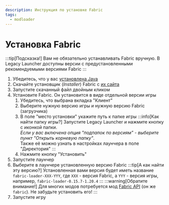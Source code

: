 ```yaml
---
description: Инструкция по установке Fabric
tags:
  - modloader
---
```

# Установка Fabric

:::tip[Подсказка!]
Вам не обязательно устанавливать Fabric вручную. В Legacy Launcher доступны версии с предустановленными рекомендуемыми версиями Fabric
:::

1. Убедитесь, что у вас [установлена Java](../faq/java)
2. Скачайте установщик (*Installer*) Fabric с [их сайта](https://fabricmc.net/use/installer/)
3. Запустите скачанный файл двойным кликом
4. Установите Fabric. Он установится в виде отдельной версии игры
    1. Убедитесь, что выбрана вкладка "Клиент"
    2. Выберите нужную версию игры и нужную версию Fabric (загрузчика)
    3. В поле "место установки" укажите путь к папке игры
        :::info[Как найти папку игры?]
        Запустите Legacy Launcher и нажмите кнопку с иконкой папки.  
        *Если у вас включена опция "подпапок по версиям" - выберите пункт "Открыть корневую папку"*.  
        Также её можно узнать в настройках лаунчера в поле "Директория"
        :::
    3. Нажмите кнопку "Установить"
5. Запустите лаунчер
6. Выберите в лаунчере установленную версию Fabric
    :::tip[А как найти эту версию?]
    Установленная вами версия будет иметь название `fabric-loader-XXX-YYY`, где `XXX` - версия Fabric, а `YYY` - версия игры, например, `fabric-loader-0.15.7-1.20.4`
    :::
    :::warning[Обратите внимание!]
    Для многих модов потребуется мод [Fabric API](https://modrinth.com/mod/fabric-api) (он же `fabric`). Не забудьте установить его!
    :::
7. Запустите игру